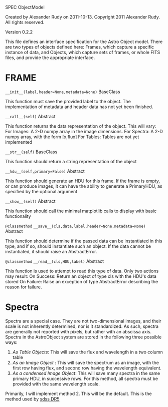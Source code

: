 
 SPEC
 ObjectModel
 
 Created by Alexander Rudy on 2011-10-13.
 Copyright 2011 Alexander Rudy. All rights reserved.
 
  Version 0.2.2

This file defines an interface specification for the Astro Object model. There are two types of objects defined here: Frames, which capture a specific instance of data, and Objects, which capture sets of frames, or whole FITS files, and provide the appropriate interface.


# FRAME
`__init__(label,header=None,metadata=None)` BaseClass

This function must save the provided label to the object.
The implementation of metadata and header data has not yet been finished.
	
`__call__(self)` Abstract

This function returns the data representation of the object. This will vary:
For Images: A 2-D numpy array in the image dimensions.
For Spectra: A 2-D numpy array, with the form [x,flux]
For Tables: Tables are not yet implemented

`__str__(self)` BaseClass

This function should return a string representation of the object

`__hdu__(self,primary=False)` Abstract

This function should generate an HDU for this frame. If the frame is empty, or can produce images, it can have the ability to generate a PrimaryHDU, as specified by the optional argument

`__show__(self)` Abstract

This function should call the minimal matplotlib calls to display with basic functionality

`@classmethod`
`__save__(cls,data,label,header=None,metadata=None)` Abstract

This function should determine if the passed data can be instantiated in this type, and if so, should instantiate such an object. If the data cannot be instantiated, it should raise an AbstractError.
	
`@classmethod`
`__read__(cls,HDU,label)` Abstract

This function is used to attempt to read this type of data. Only two actions may result:
On Success: Return an object of type cls with the HDU's data stored
On Failure: Raise an exception of type AbstractError describing the reason for failure.
	
# Spectra
Spectra are a special case. They are not two-dimensional images, and their scale is not inherently determined, nor is it standardized. As such, spectra are generally not reported with pixels, but rather with an abscissa axis. Spectra in the AstroObject system are stored in the following three possible ways:

1. *As Table Objects*: This will save the flux and wavelength in a two column table
2. *As an Image Object* : This will save the spectrum as an image, with the first row having flux, and second row having the wavelength equivalent.
3. *As a condensed Image Object*: This will save many spectra in the same primary HDU, in successive rows. For this method, all spectra must be provided with the same wavelength scale.

Primarily, I will implement method 2. This will be the default. This is the method used by [sdss DR5](http://www.sdss.org/dr5/products/spectra/read_spSpec.html)


